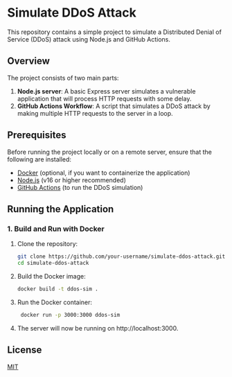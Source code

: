 # Simulate DDoS Attack

This repository contains a simple project to simulate a Distributed Denial of Service (DDoS) attack using Node.js and GitHub Actions.

## Overview

The project consists of two main parts:
1. **Node.js server**: A basic Express server simulates a vulnerable application that will process HTTP requests with some delay.
2. **GitHub Actions Workflow**: A script that simulates a DDoS attack by making multiple HTTP requests to the server in a loop.

## Prerequisites

Before running the project locally or on a remote server, ensure that the following are installed:

- [Docker](https://www.docker.com/products/docker-desktop) (optional, if you want to containerize the application)
- [Node.js](https://nodejs.org/) (v16 or higher recommended)
- [GitHub Actions](https://github.com/features/actions) (to run the DDoS simulation)

## Running the Application

### 1. Build and Run with Docker


1. Clone the repository:

   ```bash
   git clone https://github.com/your-username/simulate-ddos-attack.git
   cd simulate-ddos-attack

2. Build the Docker image:

   ```bash
   docker build -t ddos-sim .
3. Run the Docker container:
   ```bash
    docker run -p 3000:3000 ddos-sim
4. The server will now be running on http://localhost:3000.





   



## License

[MIT](https://choosealicense.com/licenses/mit/)

